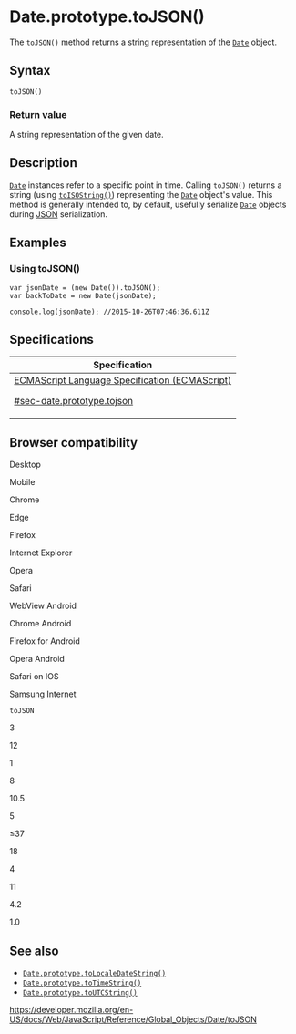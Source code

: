 # Date.prototype.toJSON()

The `toJSON()` method returns a string representation of the [`Date`](../date) object.

## Syntax

    toJSON()

### Return value

A string representation of the given date.

## Description

[`Date`](../date) instances refer to a specific point in time. Calling `toJSON()` returns a string (using [`toISOString()`](toisostring)) representing the [`Date`](../date) object's value. This method is generally intended to, by default, usefully serialize [`Date`](../date) objects during [JSON](https://developer.mozilla.org/en-US/docs/Glossary/JSON) serialization.

## Examples

### Using toJSON()

    var jsonDate = (new Date()).toJSON();
    var backToDate = new Date(jsonDate);

    console.log(jsonDate); //2015-10-26T07:46:36.611Z

## Specifications

<table><thead><tr class="header"><th>Specification</th></tr></thead><tbody><tr class="odd"><td><a href="https://tc39.es/ecma262/#sec-date.prototype.tojson">ECMAScript Language Specification (ECMAScript) 
<br/>

<span class="small">#sec-date.prototype.tojson</span></a></td></tr></tbody></table>

## Browser compatibility

Desktop

Mobile

Chrome

Edge

Firefox

Internet Explorer

Opera

Safari

WebView Android

Chrome Android

Firefox for Android

Opera Android

Safari on IOS

Samsung Internet

`toJSON`

3

12

1

8

10.5

5

≤37

18

4

11

4.2

1.0

## See also

-   [`Date.prototype.toLocaleDateString()`](tolocaledatestring)
-   [`Date.prototype.toTimeString()`](totimestring)
-   [`Date.prototype.toUTCString()`](toutcstring)

<a href="https://developer.mozilla.org/en-US/docs/Web/JavaScript/Reference/Global_Objects/Date/toJSON" class="_attribution-link">https://developer.mozilla.org/en-US/docs/Web/JavaScript/Reference/Global_Objects/Date/toJSON</a>

